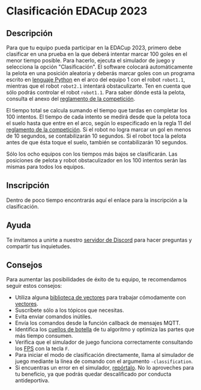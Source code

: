 # Clasificación EDACup 2023 

## Descripción

Para que tu equipo pueda participar en la EDACup 2023, primero debe clasificar en una prueba en la que deberá intentar marcar 100 goles en el menor tiempo posible. Para hacerlo, ejecuta el simulador de juego y selecciona la opción "Clasificación". El software colocará automáticamente la pelota en una posición aleatoria y deberás marcar goles con un programa escrito en [lenguaje Python](https://www.python.org/) en el arco del equipo 1 con el robot `robot1.1`, mientras que el robot `robot2.1` intentará obstaculizarte. Ten en cuenta que sólo podrás controlar el robot `robot1.1`. Para saber dónde está la pelota, consulta el anexo del [reglamento de la competición](REGLAMENTO.md).

El tiempo total se calcula sumando el tiempo que tardas en completar los 100 intentos. El tiempo de cada intento se medirá desde que la pelota toca el suelo hasta que entre en el arco, según lo especificado en la regla 11 del [reglamento de la competición](REGLAMENTO.md). Si el robot no logra marcar un gol en menos de 10 segundos, se contabilizarán 10 segundos. Si el robot toca la pelota antes de que ésta toque el suelo, también se contabilizarán 10 segundos.

Sólo los ocho equipos con los tiempos más bajos se clasificarán. Las posiciones de pelota y robot obstaculizador en los 100 intentos serán las mismas para todos los equipos.

## Inscripción

Dentro de poco tiempo encontrarás aquí el enlace para la inscripción a la clasificación.

## Ayuda

Te invitamos a unirte a nuestro [servidor de Discord](https://discord.gg/RAwJQxQyW2) para hacer preguntas y compartir tus inquietudes.

## Consejos

Para aumentar las posibilidades de éxito de tu equipo, te recomendamos seguir estos consejos:

* Utiliza alguna [biblioteca de vectores](https://pypi.org/search/?q=vector) para trabajar cómodamente con [vectores](https://es.wikipedia.org/wiki/Vector).
* Suscríbete sólo a los tópicos que necesitas.
* Evita enviar comandos inútiles.
* Envía los comandos desde la función callback de mensajes MQTT.
* Identifica los [cuellos de botella](https://es.wikipedia.org/wiki/Cuello_de_botella) de tu algoritmo y optimiza las partes que más tiempo consumen.
* Verifica que el simulador de juego funciona correctamente consultando los [FPS](https://es.wikipedia.org/wiki/Fotogramas_por_segundo) con la tecla `F`.
* Para iniciar el modo de clasificación directamente, llama al simulador de juego mediante la línea de comando con el argumento `-classification`.
* Si encuentras un error en el simulador, [repórtalo](https://github.com/mressl/edacup2023/issues). No lo aproveches para tu beneficio, ya que podrás quedar descalificado por conducta antideportiva.
